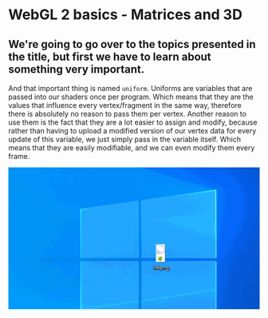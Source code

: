# WebGL 2 basics - Matrices and 3D

## We're going to go over to the topics presented in the title, but first we have to learn about something very important.

And that important thing is named `uniform`. Uniforms are variables that are passed into our shaders once per program. Which means that they are the values that influence every vertex/fragment in the same way, therefore there is absolutely no reason to pass them per vertex. Another reason to use them is the fact that they are a lot easier to assign and modify, because rather than having to upload a modified version of our vertex data for every update of this variable, we just simply pass in the variable itself. Which means that they are easily modifiable, and we can even modify them every frame.

![test](pulpit.gif)